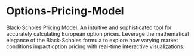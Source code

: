 # Options-Pricing-Model
Black-Scholes Pricing Model: An intuitive and sophisticated tool for accurately calculating European option prices. Leverage the mathematical elegance of the Black-Scholes formula to explore how varying market conditions impact option pricing with real-time interactive visualizations.
